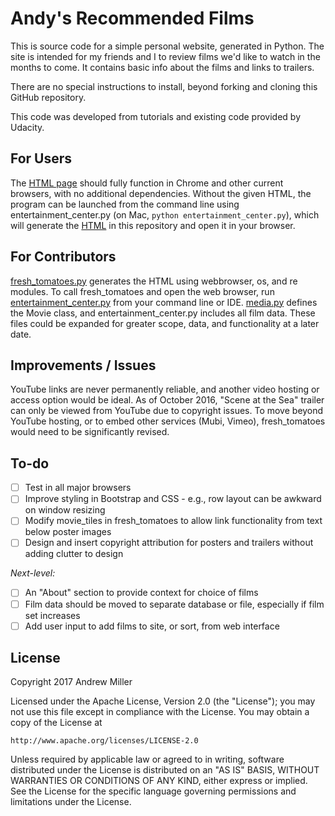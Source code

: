 # Andy's Recommended Films

This is source code for a simple personal website, generated in Python. The site is intended for my friends and I to review films we'd like to watch in the months to come. It contains basic info about the films and links to trailers.

There are no special instructions to install, beyond forking and cloning this GitHub repository.

This code was developed from tutorials and existing code provided by Udacity.

## For Users

The [HTML page](movie_trailer_website/fresh_tomatoes.html) should fully function in Chrome and other current browsers, with no additional dependencies. Without the given HTML, the program can be launched from the command line using entertainment_center.py (on Mac, `python entertainment_center.py`), which will generate the [HTML](movie_trailer_website/fresh_tomatoes.html) in this repository and open it in your browser.

## For Contributors

[fresh_tomatoes.py](movie_trailer_website/fresh_tomatoes.py) generates the HTML using webbrowser, os, and re modules. To call fresh_tomatoes and open the web browser, run [entertainment_center.py](movie_trailer_website/entertainment_center.py) from your command line or IDE. [media.py](movie_trailer_website/media.py) defines the Movie class, and entertainment_center.py includes all film data. These files could be expanded for greater scope, data, and functionality at a later date.

## Improvements / Issues

YouTube links are never permanently reliable, and another video hosting or access option would be ideal.
As of October 2016, "Scene at the Sea" trailer can only be viewed from YouTube due to copyright issues. To move beyond YouTube hosting, or to embed other services (Mubi, Vimeo), fresh_tomatoes would need to be significantly revised.

## To-do

- [ ] Test in all major browsers
- [ ] Improve styling in Bootstrap and CSS - e.g., row layout can be awkward on window resizing
- [ ] Modify movie_tiles in fresh_tomatoes to allow link functionality from text below poster images
- [ ] Design and insert copyright attribution for posters and trailers without adding clutter to design

_Next-level:_
- [ ] An "About" section to provide context for choice of films
- [ ] Film data should be moved to separate database or file, especially if film set increases
- [ ] Add user input to add films to site, or sort, from web interface

## License

Copyright 2017 Andrew Miller

Licensed under the Apache License, Version 2.0 (the "License");
you may not use this file except in compliance with the License.
You may obtain a copy of the License at

    http://www.apache.org/licenses/LICENSE-2.0

Unless required by applicable law or agreed to in writing, software
distributed under the License is distributed on an "AS IS" BASIS,
WITHOUT WARRANTIES OR CONDITIONS OF ANY KIND, either express or implied.
See the License for the specific language governing permissions and
limitations under the License.

